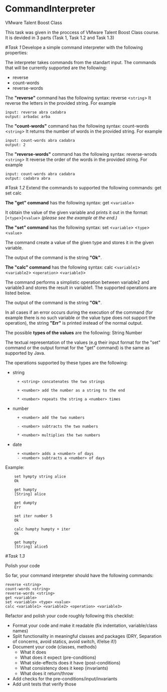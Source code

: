 # CommandInterpreter

VMware Talent Boost Class

This task was given in the proccess of VMware Talent Boost Class course. It is devided in 3 parts (Task 1, Task 1.2 and Task 1.3)

#*Task 1*
Develope a simple command interpreter with the following properties:

The interpreter takes commands from the standart input. The commands that will be currently supported are the following:

- reverse 
- count-words
- reverse-words

The **"reverse"** command has the following syntax:
reverse  <`string`>
It reverse the letters in the provided string. For example

	input: reverse abra cadabra
	output: arbadac arba

The **"count-words"** command has the following syntax:
  count-words  <`string`>
It returns the number of words in the provided string. For example

	input: count-words abra cadabra
	output: 2

The **"reverse-words"** command has the following syntax:
reverse-wrods <`string`>
It reverse the order of the words in the provided string. For example

	input: count-words abra cadabra
	output: cadabra abra

#*Task 1.2*
Extend the commands to supported the following commands:
	get
	set
	calc
	
**The "get" command** has the following syntax:
get <`variable`>

It obtain the value of the given variable and prints it out in the format:
[<`type`>]<`value`>
*(please see the example at the end.)*

**The "set" command** has the following syntax:
set <`variable`> <`type`><`value`>

The command create a value of the given type and stores it in the given variable.

The output of the command is the string **"Ok"**.

**The "calc" command** has the following syntax:
calc  <`variable1`> <`variable2`> <`operation`> <`variable3`>

The command performs a simplistic operation between variable2 and variable3 and stores the result in variable1. The supported operations are listed below.

The output of the command is the string **"Ok"**.


In all cases if an error occurs during the execution of the command (for example there is no such variable or the value type does not support the operation), the string **"Err"** is printed instead of the normal output.

The possible **types of the values** are the following:
	String
	Number

The textual representation of the values (e.g their input format for the "set" command or the output format for the "get" command) is the same as supported by Java.

The operations supported by these types are the following:
	
- string

		+ <string> concatenates the two strings
		
		+ <number> add the number as a string to the end
		
		* <number> repeats the string a <number> times
		
- number

		+ <number> add the two numbers
		
		- <number> subtracts the two numbers
		
		* <number> multiplies the two numbers
		
- date

		+ <number> adds a <number> of days
		- <number> subtracts a <number> of days

Example:
		
		set hympty string alice
		Ok

		get humpty
		[String] alice

		get dumpty
		Err

		set iter number 5
		Ok

		calc humpty humpty + iter
		Ok

		get humpty
		[String] alice5

#*Task 1.3*

Polish your code

So far, your command interpreter should have the following commands:

	reverse <string>
	count-words <string>
	reverse-words <string>
	get <variable>
	set <variable> <type> <value>
	calc <variable1> <variable2> <operation> <variable3>

Refactor and polish your code roughly following this checklist:

- Format your code and make it readable (fix indentation, variable/class names)
- Split functionality in meaningful classes and packages (DRY, Separation of concerns, avoid statics, avoid switch, if/else if/)
- Document your code (classes, methods)
	- What it does
	- What does it expect (pre-conditions)
	- What side-effects does it have (post-conditions)
	- What consistency does it keep (invariants)
	- What does it return/throw
- Add checks for the pre-conditions/input/invariants
- Add unit tests that verify those

